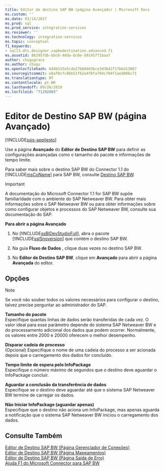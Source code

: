 ```yaml
---
title: Editor de destino SAP BW (página Avançado) | Microsoft Docs
ms.custom: ''
ms.date: 03/14/2017
ms.prod: sql
ms.prod_service: integration-services
ms.reviewer: ''
ms.technology: integration-services
ms.topic: conceptual
f1_keywords:
- sql13.dts.designer.sapbwdestination.advanced.f1
ms.assetid: 862957db-bbc6-4dda-bc0e-591457f1baa7
author: chugugrace
ms.author: chugu
ms.openlocfilehash: 6d4b315a5cde27bb8dd3bce3d3642f17bbd13867
ms.sourcegitcommit: e8af8cfc0bb51f62a4f0fa794c784f1aed006c71
ms.translationtype: HT
ms.contentlocale: pt-BR
ms.lasthandoff: 09/26/2019
ms.locfileid: "71292093"
---
```

# <a name="sap-bw-destination-editor-advanced-page"></a>Editor de Destino SAP BW (página Avançado)

[!INCLUDE[ssis-appliesto](../../includes/ssis-appliesto-ssvrpluslinux-asdb-asdw-xxx.md)]


  Use a página **Avançado** do **Editor de Destino SAP BW** para definir as configurações avançadas como o tamanho do pacote e informações de tempo limite.  
  
 Para saber mais sobre o destino SAP BW do Connector 1.1 do [!INCLUDE[msCoName](../../includes/msconame-md.md)] para SAP BW, consulte [Destino SAP BW](../../integration-services/data-flow/sap-bw-destination.md).  
  
> [!IMPORTANT]  
>  A documentação do Microsoft Connector 1.1 for SAP BW supõe familiaridade com o ambiente do SAP Netweaver BW. Para obter mais informações sobre o SAP Netweaver BW ou para obter informações sobre como configurar objetos e processos do SAP Netweaver BW, consulte sua documentação do SAP.  
  
 **Para abrir a página Avançado**  
  
1.  No [!INCLUDE[ssBIDevStudioFull](../../includes/ssbidevstudiofull-md.md)], abra o pacote [!INCLUDE[ssISnoversion](../../includes/ssisnoversion-md.md)] que contém o destino SAP BW.  
  
2.  Na guia **Fluxo de Dados** , clique duas vezes no destino SAP BW.  
  
3.  No **Editor de Destino SAP BW**, clique em **Avançado** para abrir a página **Avançada** do editor.  
  
## <a name="options"></a>Opções  
  
> [!NOTE]  
>  Se você não souber todos os valores necessários para configurar o destino, talvez precise perguntar ao administrador do SAP.  
  
 **Tamanho do pacote**  
 Especifique quantas linhas de dados serão transferidas de cada vez. O valor ideal para esse parâmetro depende do sistema SAP Netweaver BW e do processamento adicional dos dados que podem ocorrer. Normalmente, os valores entre 2000 e 20000 oferecem o melhor desempenho.  
  
 **Disparar cadeia de processo**  
 (Opcional) Especifique o nome de uma cadeia do processo a ser acionada depois que o carregamento dos dados for concluído.  
  
 **Tempo limite de espera pelo InfoPackage**  
 Especifique o número máximo de segundos que o destino deve aguardar o InfoPackage concluir.  
  
 **Aguardar a conclusão da transferência de dados**  
 Especifique se o destino deve aguardar até que o sistema SAP Netweaver BW termine de carregar os dados.  
  
 **Não Iniciar InfoPackage (aguardar apenas)**  
 Especifique que o destino não aciona um InfoPackage, mas apenas aguarda a notificação que o sistema SAP Netweaver BW iniciou o carregamento dos dados.  
  
## <a name="see-also"></a>Consulte Também  
 [Editor de Destino SAP BW &#40;Página Gerenciador de Conexões&#41;](../../integration-services/data-flow/sap-bw-destination-editor-connection-manager-page.md)   
 [Editor de Destino SAP BW &#40;Página Mapeamentos&#41;](../../integration-services/data-flow/sap-bw-destination-editor-mappings-page.md)   
 [Editor de Destino SAP BW &#40;Página Saída de Erro&#41;](../../integration-services/data-flow/sap-bw-destination-editor-error-output-page.md)   
 [Ajuda F1 do Microsoft Connector para SAP BW](../../integration-services/microsoft-connector-for-sap-bw-f1-help.md)  
  
  
